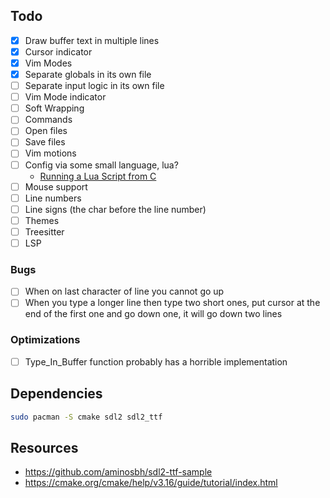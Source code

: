 ## Todo

- [x] Draw buffer text in multiple lines
- [x] Cursor indicator
- [x] Vim Modes
- [x] Separate globals in its own file
- [ ] Separate input logic in its own file
- [ ] Vim Mode indicator
- [ ] Soft Wrapping
- [ ] Commands
- [ ] Open files
- [ ] Save files
- [ ] Vim motions
- [ ] Config via some small language, lua?
  - [Running a Lua Script from C](https://www.oreilly.com/library/view/creating-solid-apis/9781491986301/ch01.html)
- [ ] Mouse support
- [ ] Line numbers
- [ ] Line signs (the char before the line number)
- [ ] Themes
- [ ] Treesitter
- [ ] LSP

### Bugs

- [ ] When on last character of line you cannot go up
- [ ] When you type a longer line then type two short ones, put cursor at the
      end of the first one and go down one, it will go down two lines

### Optimizations

- [ ] Type_In_Buffer function probably has a horrible implementation

## Dependencies

```bash
sudo pacman -S cmake sdl2 sdl2_ttf
```

## Resources

- https://github.com/aminosbh/sdl2-ttf-sample
- https://cmake.org/cmake/help/v3.16/guide/tutorial/index.html
